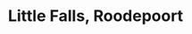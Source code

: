 ---
title: Little Falls, Roodepoort
url: /little-falls-roodepoort/
latitude: -26.112
longitude: 27.89
---